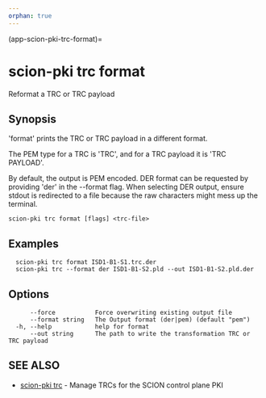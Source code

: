 ```yaml
---
orphan: true
---
```


(app-scion-pki-trc-format)=

# scion-pki trc format

Reformat a TRC or TRC payload
## Synopsis

'format' prints the TRC or TRC payload in a different format.

The PEM type for a TRC is 'TRC', and for a TRC payload it is 'TRC PAYLOAD'.

By default, the output is PEM encoded. DER format can be requested by providing
'der' in the --format flag. When selecting DER output, ensure stdout is
redirected to a file because the raw characters might mess up the terminal.


```
scion-pki trc format [flags] <trc-file>
```
## Examples

```
  scion-pki trc format ISD1-B1-S1.trc.der
  scion-pki trc --format der ISD1-B1-S2.pld --out ISD1-B1-S2.pld.der
```
## Options

```
      --force           Force overwriting existing output file
      --format string   The Output format (der|pem) (default "pem")
  -h, --help            help for format
      --out string      The path to write the transformation TRC or TRC payload
```
## SEE ALSO

* [scion-pki trc](scion-pki_trc.md)	 - Manage TRCs for the SCION control plane PKI

